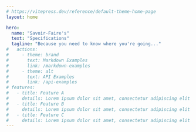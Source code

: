 ```yaml
---
# https://vitepress.dev/reference/default-theme-home-page
layout: home

hero:
  name: "Savoir-Faire's"
  text: "Specifications"
  tagline: "Because you need to know where you're going..."
#   actions:
#     - theme: brand
#       text: Markdown Examples
#       link: /markdown-examples
#     - theme: alt
#       text: API Examples
#       link: /api-examples
# features:
#   - title: Feature A
#     details: Lorem ipsum dolor sit amet, consectetur adipiscing elit
#   - title: Feature B
#     details: Lorem ipsum dolor sit amet, consectetur adipiscing elit
#   - title: Feature C
#     details: Lorem ipsum dolor sit amet, consectetur adipiscing elit
---
```


